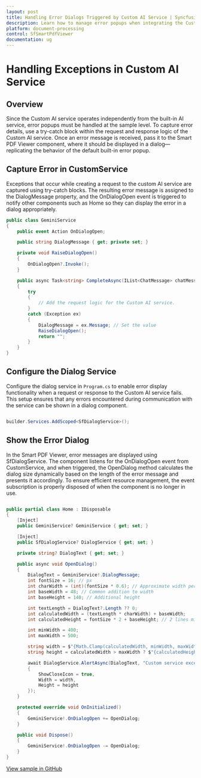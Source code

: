 ```yaml
---
layout: post
title: Handling Error Dialogs Triggered by Custom AI Service | Syncfusion
description: Learn how to manage error popups when integrating the Custom AI service with the Syncfusion Blazor SfSmartPdfViewer component.
platform: document-processing
control: SfSmartPdfViewer
documentation: ug
---
```


# Handling Exceptions in Custom AI Service

## Overview

Since the Custom AI service operates independently from the built-in AI service, error popups must be handled at the sample level. To capture error details, use a try-catch block within the request and response logic of the Custom AI service. Once an error message is received, pass it to the Smart PDF Viewer component, where it should be displayed in a dialog—replicating the behavior of the default built-in error popup.

## Capture Error in CustomService

Exceptions that occur while creating a request to the custom AI service are captured using try-catch blocks. The resulting error message is assigned to the DialogMessage property, and the OnDialogOpen event is triggered to notify other components such as Home so they can display the error in a dialog appropriately.

```cs
public class GeminiService
{
    public event Action OnDialogOpen;

    public string DialogMessage { get; private set; }

    private void RaiseDialogOpen()
    {
        OnDialogOpen?.Invoke();
    }

    public async Task<string> CompleteAsync(IList<ChatMessage> chatMessages)
    {
        try
        {
            // Add the request logic for the Custom AI service.
        }
        catch (Exception ex)
        {
            DialogMessage = ex.Message; // Set the value
            RaiseDialogOpen();
            return "";
        }
    }
}
```

## Configure the Dialog Service

Configure the dialog service in `Program.cs` to enable error display functionality when a request or response to the Custom AI service fails. This setup ensures that any errors encountered during communication with the service can be shown in a dialog component.

```cs

builder.Services.AddScoped<SfDialogService>();

```

## Show the Error Dialog

In the Smart PDF Viewer, error messages are displayed using SfDialogService. The component listens for the OnDialogOpen event from CustomService, and when triggered, the OpenDialog method calculates the dialog size dynamically based on the length of the error message and presents it accordingly. To ensure efficient resource management, the event subscription is properly disposed of when the component is no longer in use.

```C#

public partial class Home : IDisposable
{
    [Inject]
    public GeminiService? GeminiService { get; set; }

    [Inject]
    public SfDialogService? DialogService { get; set; }

    private string? DialogText { get; set; }

    public async void OpenDialog()
    {
        DialogText = GeminiService!.DialogMessage;
        int fontSize = 16; // px
        int charWidth = (int)(fontSize * 0.6); // Approximate width per character in px
        int baseWidth = 48; // Common addition to width
        int baseHeight = 140; // Additional height

        int textLength = DialogText?.Length ?? 0;
        int calculatedWidth = (textLength * charWidth) + baseWidth;
        int calculatedHeight = fontSize * 2 + baseHeight; // 2 lines minimum + base

        int minWidth = 400;
        int maxWidth = 500;

        string width = $"{Math.Clamp(calculatedWidth, minWidth, maxWidth)}px";
        string height = calculatedWidth > maxWidth ? $"{calculatedHeight + 19.2}px" : $"{calculatedHeight}px";

        await DialogService.AlertAsync(DialogText, "Custom service exception", new DialogOptions()
        {
            ShowCloseIcon = true,
            Width = width,
            Height = height
        });
    }

    protected override void OnInitialized()
    {
        GeminiService!.OnDialogOpen += OpenDialog;
    }

    public void Dispose()
    {
        GeminiService!.OnDialogOpen -= OpenDialog;
    }
}

```

[View sample in GitHub](https://github.com/SyncfusionExamples/blazor-smart-pdf-viewer-examples/tree/master/Custom%20Services/GeminiService)